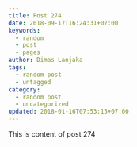 ```yaml
---
title: Post 274
date: 2018-09-17T16:24:31+07:00
keywords:
  - random
  - post
  - pages
author: Dimas Lanjaka
tags:
  - random post
  - untagged
category:
  - random post
  - uncategorized
updated: 2018-01-16T07:53:15+07:00
---
```

This is content of post 274
